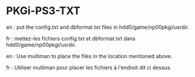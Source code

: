 # PKGi-PS3-TXT
en : put the config.txt and dbformat.txt files in hdd0/game/np00pkgi/usrdir.

fr : mettez-les fichiers config.txt et dbformat.txt dans hdd0/game/np00pkgi/usrdir.

en : Use multiman to place the files in the location mentioned above.

fr : Utiliser multiman pour placer les fichiers à l'endroit dit ci dessus.
